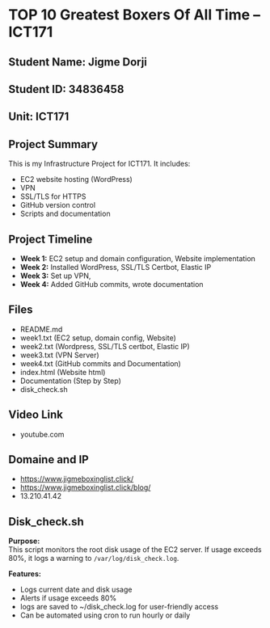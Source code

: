 # TOP 10 Greatest Boxers Of All Time – ICT171

## Student Name: Jigme Dorji  
## Student ID: 34836458
## Unit: ICT171


## Project Summary
This is my Infrastructure Project for ICT171. It includes:
- EC2 website hosting (WordPress)
- VPN 
- SSL/TLS for HTTPS
- GitHub version control
- Scripts and documentation

## Project Timeline

- **Week 1:** EC2 setup and domain configuration, Website implementation
- **Week 2:** Installed WordPress, SSL/TLS Certbot, Elastic IP
- **Week 3:** Set up VPN,
- **Week 4:** Added GitHub commits, wrote documentation

## Files

- README.md
- week1.txt (EC2 setup, domain config, Website)
- week2.txt (Wordpress, SSL/TLS certbot, Elastic IP)
- week3.txt (VPN Server)
- week4.txt (GitHub commits and Documentation)
- index.html (Website html)
- Documentation (Step by Step)
- disk_check.sh

## Video Link

- youtube.com

## Domaine and IP

- https://www.jigmeboxinglist.click/
- https://www.jigmeboxinglist.click/blog/
- 13.210.41.42
  
## Disk_check.sh

**Purpose:**  
This script monitors the root disk usage of the EC2 server. If usage exceeds 80%, it logs a warning to `/var/log/disk_check.log`.

**Features:**
- Logs current date and disk usage
- Alerts if usage exceeds 80%
- logs are saved to ~/disk_check.log for user-friendly access
- Can be automated using cron to run hourly or daily

  


  


